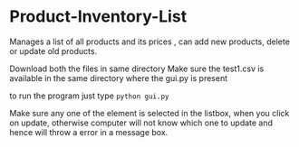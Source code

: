 # Product-Inventory-List
Manages a list of all products and its prices , can add new products, delete or update old products.

Download both the files in same directory
Make sure the test1.csv is available in the same directory where the gui.py is present

to run the program just type         <code>python gui.py</code>

Make sure any one of the element is selected in the listbox, when you click on update, otherwise computer will not know which one to update and hence will throw a error in a message box.
